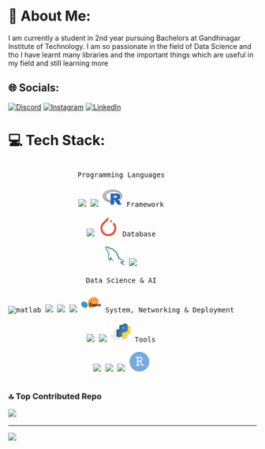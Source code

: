 # 💫 About Me:
I am currently a student in 2nd year pursuing Bachelors at Gandhinagar Institute of Technology. I am so passionate in the field of Data Science and tho I have learnt many libraries and the important things which are useful in my field and still learning more


## 🌐 Socials:
[![Discord](https://img.shields.io/badge/Discord-%237289DA.svg?logo=discord&logoColor=white)](https://discord.gg/kimjongun0382) [![Instagram](https://img.shields.io/badge/Instagram-%23E4405F.svg?logo=Instagram&logoColor=white)](https://instagram.com/dhruvil.malvania) [![LinkedIn](https://img.shields.io/badge/LinkedIn-%230077B5.svg?logo=linkedin&logoColor=white)](https://linkedin.com/in/https://www.linkedin.com/in/dhruvil-malvania-6a1479276/) 

# 💻 Tech Stack:
<div>
  <p style="display: inline-block;" align="center">
    <kbd>
      <kbd>Programming Languages</kbd>
      <br>
      <br>
      <img width="40px" src="https://cdn.jsdelivr.net/gh/devicons/devicon/icons/python/python-original.svg"> 
      <img width="40px" src="https://cdn.jsdelivr.net/gh/devicons/devicon/icons/cplusplus/cplusplus-original.svg"> 
      <img width="40px" src="https://raw.githubusercontent.com/devicons/devicon/6910f0503efdd315c8f9b858234310c06e04d9c0/icons/r/r-original.svg"> 
    </kbd>
    <kbd>
      <kbd>Framework</kbd>
      <br>
      <br>
      <img width="40px" src="https://cdn.jsdelivr.net/gh/devicons/devicon/icons/flask/flask-original-wordmark.svg">
      <img width="40px" src="https://raw.githubusercontent.com/devicons/devicon/6910f0503efdd315c8f9b858234310c06e04d9c0/icons/pytorch/pytorch-original.svg">
    </kbd>
    <kbd>
      <kbd>Database</kbd>
      <br>
      <br>
      <img width="40px" src="https://raw.githubusercontent.com/devicons/devicon/6910f0503efdd315c8f9b858234310c06e04d9c0/icons/mysql/mysql-original.svg">
      <img width="40px" src="https://icon.icepanel.io/Technology/svg/SQLite.svg">
    </kbd>
    <br>
    <br>
    <kbd>
      <kbd>Data Science &amp; AI</kbd>
      <br>
      <br>
      <img title="matlab" width="40px" src="https://cdn.jsdelivr.net/gh/devicons/devicon/icons/matlab/matlab-original.svg">
      <img width="40px" src="https://cdn.jsdelivr.net/gh/devicons/devicon/icons/tensorflow/tensorflow-original.svg">
      <img width="40px" src="https://cdn.jsdelivr.net/gh/devicons/devicon/icons/numpy/numpy-original.svg">
      <img width="40px" src="https://cdn.jsdelivr.net/gh/devicons/devicon/icons/pandas/pandas-original.svg">
      <img width="40px" src="https://raw.githubusercontent.com/devicons/devicon/6910f0503efdd315c8f9b858234310c06e04d9c0/icons/scikitlearn/scikitlearn-original.svg">
    </kbd>
    <kbd>
      <kbd>System, Networking &amp; Deployment</kbd>
      <br>
      <br>
      <img width="40px" src="https://cdn.jsdelivr.net/gh/devicons/devicon/icons/git/git-plain.svg">
      <img width="40px" src="https://cdn.jsdelivr.net/gh/devicons/devicon/icons/docker/docker-plain.svg">
      <img width="40px" src="https://raw.githubusercontent.com/devicons/devicon/6910f0503efdd315c8f9b858234310c06e04d9c0/icons/pypi/pypi-original.svg">
    </kbd>
    <kbd>
      <kbd>Tools</kbd>
      <br>
      <br>
      <img width="40px" src="https://cdn.jsdelivr.net/gh/devicons/devicon/icons/vscode/vscode-original.svg">
      <img width="40px" src="https://cdn.jsdelivr.net/gh/devicons/devicon/icons/jupyter/jupyter-original.svg">
      <img width="40px" src="https://cdn.jsdelivr.net/gh/devicons/devicon/icons/pycharm/pycharm-original.svg">
      <img width="40px" src="https://raw.githubusercontent.com/devicons/devicon/6910f0503efdd315c8f9b858234310c06e04d9c0/icons/rstudio/rstudio-original.svg">
    </kbd>
  </p>
</div>

### 🔝 Top Contributed Repo
![](https://github-contributor-stats.vercel.app/api?username=Dhruvilllll&limit=5&theme=aura&combine_all_yearly_contributions=true)

---
[![](https://visitcount.itsvg.in/api?id=Dhruvilllll&icon=0&color=0)](https://visitcount.itsvg.in)

